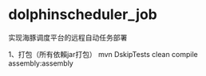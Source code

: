 # dolphinscheduler_job

实现海豚调度平台的远程自动任务部署


1、打包（所有依賴jar打包）
mvn DskipTests clean compile assembly:assembly
